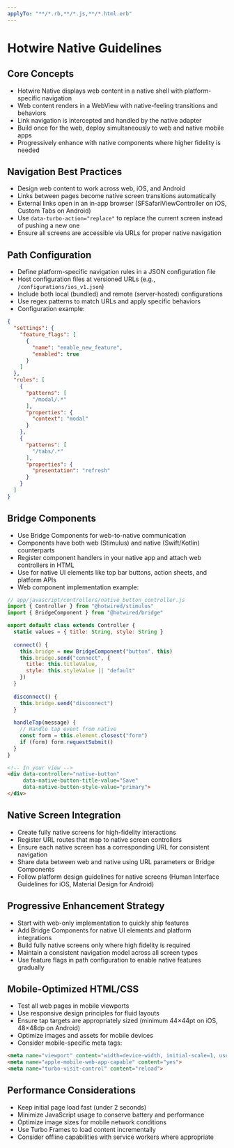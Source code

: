 ```yaml
---
applyTo: "**/*.rb,**/*.js,**/*.html.erb"
---
```

# Hotwire Native Guidelines

## Core Concepts
- Hotwire Native displays web content in a native shell with platform-specific navigation
- Web content renders in a WebView with native-feeling transitions and behaviors
- Link navigation is intercepted and handled by the native adapter
- Build once for the web, deploy simultaneously to web and native mobile apps
- Progressively enhance with native components where higher fidelity is needed

## Navigation Best Practices
- Design web content to work across web, iOS, and Android
- Links between pages become native screen transitions automatically
- External links open in an in-app browser (SFSafariViewController on iOS, Custom Tabs on Android)
- Use `data-turbo-action="replace"` to replace the current screen instead of pushing a new one
- Ensure all screens are accessible via URLs for proper native navigation

## Path Configuration
- Define platform-specific navigation rules in a JSON configuration file
- Host configuration files at versioned URLs (e.g., `/configurations/ios_v1.json`)
- Include both local (bundled) and remote (server-hosted) configurations
- Use regex patterns to match URLs and apply specific behaviors
- Configuration example:
```json
{
  "settings": {
    "feature_flags": [
      {
        "name": "enable_new_feature",
        "enabled": true
      }
    ]
  },
  "rules": [
    {
      "patterns": [
        "/modal/.*"
      ],
      "properties": {
        "context": "modal"
      }
    },
    {
      "patterns": [
        "/tabs/.*"
      ],
      "properties": {
        "presentation": "refresh"
      }
    }
  ]
}
```

## Bridge Components
- Use Bridge Components for web-to-native communication
- Components have both web (Stimulus) and native (Swift/Kotlin) counterparts
- Register component handlers in your native app and attach web controllers in HTML
- Use for native UI elements like top bar buttons, action sheets, and platform APIs
- Web component implementation example:

```javascript
// app/javascript/controllers/native_button_controller.js
import { Controller } from "@hotwired/stimulus"
import { BridgeComponent } from "@hotwired/bridge"

export default class extends Controller {
  static values = { title: String, style: String }
  
  connect() {
    this.bridge = new BridgeComponent("button", this)
    this.bridge.send("connect", {
      title: this.titleValue,
      style: this.styleValue || "default"
    })
  }
  
  disconnect() {
    this.bridge.send("disconnect")
  }
  
  handleTap(message) {
    // Handle tap event from native
    const form = this.element.closest("form")
    if (form) form.requestSubmit()
  }
}
```

```html
<!-- In your view -->
<div data-controller="native-button" 
     data-native-button-title-value="Save" 
     data-native-button-style-value="primary">
</div>
```

## Native Screen Integration
- Create fully native screens for high-fidelity interactions
- Register URL routes that map to native screen controllers
- Ensure each native screen has a corresponding URL for consistent navigation
- Share data between web and native using URL parameters or Bridge Components
- Follow platform design guidelines for native screens (Human Interface Guidelines for iOS, Material Design for Android)

## Progressive Enhancement Strategy
- Start with web-only implementation to quickly ship features
- Add Bridge Components for native UI elements and platform integrations
- Build fully native screens only where high fidelity is required
- Maintain a consistent navigation model across all screen types
- Use feature flags in path configuration to enable native features gradually

## Mobile-Optimized HTML/CSS
- Test all web pages in mobile viewports
- Use responsive design principles for fluid layouts
- Ensure tap targets are appropriately sized (minimum 44×44pt on iOS, 48×48dp on Android)
- Optimize images and assets for mobile devices
- Consider mobile-specific meta tags:
```html
<meta name="viewport" content="width=device-width, initial-scale=1, user-scalable=no">
<meta name="apple-mobile-web-app-capable" content="yes">
<meta name="turbo-visit-control" content="reload">
```

## Performance Considerations
- Keep initial page load fast (under 2 seconds)
- Minimize JavaScript usage to conserve battery and performance
- Optimize image sizes for mobile network conditions
- Use Turbo Frames to load content incrementally
- Consider offline capabilities with service workers where appropriate